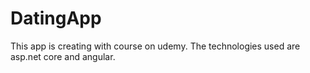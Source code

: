 # DatingApp
This app is creating with course on udemy. The technologies used are asp.net core and angular.
